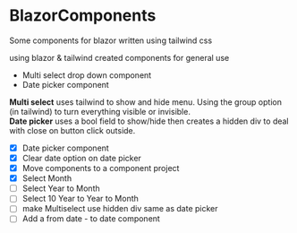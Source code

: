 # BlazorComponents
Some components for blazor written using tailwind css

using blazor & tailwind created components for general use

- Multi select drop down component
- Date picker component

**Multi select** uses tailwind to show and hide menu.  Using the group option (in tailwind) to turn everything visible or invisible.  
**Date picker** uses a bool field to show/hide then creates a hidden div to deal with close on button click outside.

- [X] Date picker component
- [X] Clear date option on date picker
- [X] Move components to a component project
- [X] Select Month
- [ ] Select Year to Month
- [ ] Select 10 Year to Year to Month
- [ ] make Multiselect use hidden div same as date picker
- [ ] Add a from date - to date component
